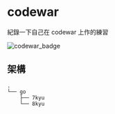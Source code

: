 # codewar
紀錄一下自己在 codewar 上作的練習

![codewar_badge](https://www.codewars.com/users/kuangtsao/badges/large)

## 架構
```
.
└── go
    ├── 7kyu
    └── 8kyu
```
